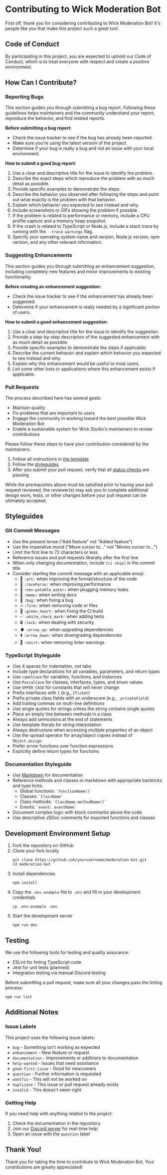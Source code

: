 # Contributing to Wick Moderation Bot

First off, thank you for considering contributing to Wick Moderation Bot! It's people like you that make this project such a great tool.

## Code of Conduct

By participating in this project, you are expected to uphold our Code of Conduct, which is to treat everyone with respect and create a positive environment.

## How Can I Contribute?

### Reporting Bugs

This section guides you through submitting a bug report. Following these guidelines helps maintainers and the community understand your report, reproduce the behavior, and find related reports.

**Before submitting a bug report:**
* Check the issue tracker to see if the bug has already been reported.
* Make sure you're using the latest version of the project.
* Determine if your bug is really a bug and not an issue with your local environment.

**How to submit a good bug report:**
1. Use a clear and descriptive title for the issue to identify the problem.
2. Describe the exact steps which reproduce the problem with as much detail as possible.
3. Provide specific examples to demonstrate the steps.
4. Describe the behavior you observed after following the steps and point out what exactly is the problem with that behavior.
5. Explain which behavior you expected to see instead and why.
6. Include screenshots or GIFs showing the problem if possible.
7. If the problem is related to performance or memory, include a CPU profile capture and a memory heap snapshot.
8. If the crash is related to TypeScript or Node.js, include a stack trace by running with the `--trace-warnings` flag.
9. Specify your operating system name and version, Node.js version, npm version, and any other relevant information.

### Suggesting Enhancements

This section guides you through submitting an enhancement suggestion, including completely new features and minor improvements to existing functionality.

**Before creating an enhancement suggestion:**
* Check the issue tracker to see if the enhancement has already been suggested.
* Determine if your enhancement is really needed by a significant portion of users.

**How to submit a good enhancement suggestion:**
1. Use a clear and descriptive title for the issue to identify the suggestion.
2. Provide a step-by-step description of the suggested enhancement with as much detail as possible.
3. Provide specific examples to demonstrate the steps if applicable.
4. Describe the current behavior and explain which behavior you expected to see instead and why.
5. Explain why this enhancement would be useful to most users.
6. List some other bots or applications where this enhancement exists if applicable.

### Pull Requests

The process described here has several goals:
- Maintain quality
- Fix problems that are important to users
- Engage the community in working toward the best possible Wick Moderation Bot
- Enable a sustainable system for Wick Studio's maintainers to review contributions

Please follow these steps to have your contribution considered by the maintainers:

1. Follow all instructions in [the template](PULL_REQUEST_TEMPLATE.md)
2. Follow the [styleguides](#styleguides)
3. After you submit your pull request, verify that all [status checks](https://help.github.com/articles/about-status-checks/) are passing

While the prerequisites above must be satisfied prior to having your pull request reviewed, the reviewer(s) may ask you to complete additional design work, tests, or other changes before your pull request can be ultimately accepted.

## Styleguides

### Git Commit Messages

* Use the present tense ("Add feature" not "Added feature")
* Use the imperative mood ("Move cursor to..." not "Moves cursor to...")
* Limit the first line to 72 characters or less
* Reference issues and pull requests liberally after the first line
* When only changing documentation, include `[ci skip]` in the commit title
* Consider starting the commit message with an applicable emoji:
    * 🎨 `:art:` when improving the format/structure of the code
    * 🐎 `:racehorse:` when improving performance
    * 🚱 `:non-potable_water:` when plugging memory leaks
    * 📝 `:memo:` when writing docs
    * 🐛 `:bug:` when fixing a bug
    * 🔥 `:fire:` when removing code or files
    * 💚 `:green_heart:` when fixing the CI build
    * ✅ `:white_check_mark:` when adding tests
    * 🔒 `:lock:` when dealing with security
    * ⬆️ `:arrow_up:` when upgrading dependencies
    * ⬇️ `:arrow_down:` when downgrading dependencies
    * 👕 `:shirt:` when removing linter warnings

### TypeScript Styleguide

* Use 4 spaces for indentation, not tabs
* Include type declarations for all variables, parameters, and return types
* Use `camelCase` for variables, functions, and instances
* Use `PascalCase` for classes, interfaces, types, and enum values
* Use `UPPER_CASE` for constants that will never change
* Prefix interfaces with `I` (e.g., `ITicket`)
* Prefix private class fields with an underscore (e.g., `_privateField`)
* Add trailing commas on multi-line definitions
* Use single quotes for strings unless the string contains single quotes
* Place an empty line between methods in a class
* Always add semicolons at the end of statements
* Use template literals for string interpolation
* Always destructure when accessing multiple properties of an object
* Use the spread operator for array/object copies instead of `Object.assign`
* Prefer arrow functions over function expressions
* Explicitly define return types for functions

### Documentation Styleguide

* Use [Markdown](https://guides.github.com/features/mastering-markdown/) for documentation
* Reference methods and classes in markdown with appropriate backticks and type hints:
  * Global functions: `` `functionName()` ``
  * Classes: `` `ClassName` ``
  * Class methods: `` `ClassName.methodName()` ``
  * Events: `` `event: eventName` ``
* Document complex logic with block comments above the code
* Use descriptive JSDoc comments for exported functions and classes

## Development Environment Setup

1. Fork the repository on GitHub
2. Clone your fork locally
   ```
   git clone https://github.com/yourusername/moderation-bot.git
   cd moderation-bot
   ```
3. Install dependencies
   ```
   npm install
   ```
4. Copy the `.env.example` file to `.env` and fill in your development credentials
   ```
   cp .env.example .env
   ```
5. Start the development server
   ```
   npm run dev
   ```

## Testing

We use the following tools for testing and quality assurance:

* ESLint for linting TypeScript code
* Jest for unit tests (planned)
* Integration testing via manual Discord testing

Before submitting a pull request, make sure all your changes pass the linting process:

```
npm run lint
```

## Additional Notes

### Issue Labels

This project uses the following issue labels:

* `bug` - Something isn't working as expected
* `enhancement` - New feature or request
* `documentation` - Improvements or additions to documentation
* `help-wanted` - Issues that need assistance
* `good-first-issue` - Good for newcomers
* `question` - Further information is requested
* `wontfix` - This will not be worked on
* `duplicate` - This issue or pull request already exists
* `invalid` - This doesn't seem right

### Getting Help

If you need help with anything related to the project:

1. Check the documentation in the repository
2. Join our [Discord server](https://discord.gg/z82w57MzUC) for real-time help
3. Open an issue with the `question` label

## Thank You!

Thank you for taking the time to contribute to Wick Moderation Bot. Your contributions are greatly appreciated! 